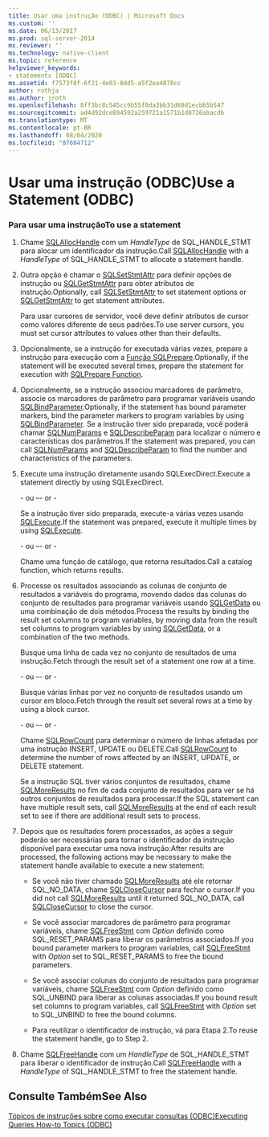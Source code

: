 ```yaml
---
title: Usar uma instrução (ODBC) | Microsoft Docs
ms.custom: ''
ms.date: 06/13/2017
ms.prod: sql-server-2014
ms.reviewer: ''
ms.technology: native-client
ms.topic: reference
helpviewer_keywords:
- statements [ODBC]
ms.assetid: f7573f8f-6f21-4e03-8dd5-a5f2ea4878cc
author: rothja
ms.author: jroth
ms.openlocfilehash: 8ff3bc8c545cc9b55f0da3bb31d68d1ecbb5b547
ms.sourcegitcommit: ad4d92dce894592a259721a1571b1d8736abacdb
ms.translationtype: MT
ms.contentlocale: pt-BR
ms.lasthandoff: 08/04/2020
ms.locfileid: "87684712"
---
```

# <a name="use-a-statement-odbc"></a><span data-ttu-id="3d424-102">Usar uma instrução (ODBC)</span><span class="sxs-lookup"><span data-stu-id="3d424-102">Use a Statement (ODBC)</span></span>
    
### <a name="to-use-a-statement"></a><span data-ttu-id="3d424-103">Para usar uma instrução</span><span class="sxs-lookup"><span data-stu-id="3d424-103">To use a statement</span></span>  
  
1.  <span data-ttu-id="3d424-104">Chame [SQLAllocHandle](https://go.microsoft.com/fwlink/?LinkId=58396) com um *HandleType* de SQL_HANDLE_STMT para alocar um identificador da instrução.</span><span class="sxs-lookup"><span data-stu-id="3d424-104">Call [SQLAllocHandle](https://go.microsoft.com/fwlink/?LinkId=58396) with a *HandleType* of SQL_HANDLE_STMT to allocate a statement handle.</span></span>  
  
2.  <span data-ttu-id="3d424-105">Outra opção é chamar o [SQLSetStmtAttr](../../native-client-odbc-api/sqlsetstmtattr.md) para definir opções de instrução ou [SQLGetStmtAttr](../../native-client-odbc-api/sqlgetstmtattr.md) para obter atributos de instrução.</span><span class="sxs-lookup"><span data-stu-id="3d424-105">Optionally, call [SQLSetStmtAttr](../../native-client-odbc-api/sqlsetstmtattr.md) to set statement options or [SQLGetStmtAttr](../../native-client-odbc-api/sqlgetstmtattr.md) to get statement attributes.</span></span>  
  
     <span data-ttu-id="3d424-106">Para usar cursores de servidor, você deve definir atributos de cursor como valores diferente de seus padrões.</span><span class="sxs-lookup"><span data-stu-id="3d424-106">To use server cursors, you must set cursor attributes to values other than their defaults.</span></span>  
  
3.  <span data-ttu-id="3d424-107">Opcionalmente, se a instrução for executada várias vezes, prepare a instrução para execução com a [Função SQLPrepare](https://go.microsoft.com/fwlink/?LinkId=59360).</span><span class="sxs-lookup"><span data-stu-id="3d424-107">Optionally, if the statement will be executed several times, prepare the statement for execution with [SQLPrepare Function](https://go.microsoft.com/fwlink/?LinkId=59360).</span></span>  
  
4.  <span data-ttu-id="3d424-108">Opcionalmente, se a instrução associou marcadores de parâmetro, associe os marcadores de parâmetro para programar variáveis usando [SQLBindParameter](../../native-client-odbc-api/sqlbindparameter.md).</span><span class="sxs-lookup"><span data-stu-id="3d424-108">Optionally, if the statement has bound parameter markers, bind the parameter markers to program variables by using [SQLBindParameter](../../native-client-odbc-api/sqlbindparameter.md).</span></span> <span data-ttu-id="3d424-109">Se a instrução tiver sido preparada, você poderá chamar [SQLNumParams](https://go.microsoft.com/fwlink/?LinkId=58404) e [SQLDescribeParam](../../native-client-odbc-api/sqldescribeparam.md) para localizar o número e características dos parâmetros.</span><span class="sxs-lookup"><span data-stu-id="3d424-109">If the statement was prepared, you can call [SQLNumParams](https://go.microsoft.com/fwlink/?LinkId=58404) and [SQLDescribeParam](../../native-client-odbc-api/sqldescribeparam.md) to find the number and characteristics of the parameters.</span></span>  
  
5.  <span data-ttu-id="3d424-110">Execute uma instrução diretamente usando SQLExecDirect.</span><span class="sxs-lookup"><span data-stu-id="3d424-110">Execute a statement directly by using SQLExecDirect.</span></span>  
  
     <span data-ttu-id="3d424-111">\- ou –</span><span class="sxs-lookup"><span data-stu-id="3d424-111">\- or -</span></span>  
  
     <span data-ttu-id="3d424-112">Se a instrução tiver sido preparada, execute-a várias vezes usando [SQLExecute](https://go.microsoft.com/fwlink/?LinkId=58400).</span><span class="sxs-lookup"><span data-stu-id="3d424-112">If the statement was prepared, execute it multiple times by using [SQLExecute](https://go.microsoft.com/fwlink/?LinkId=58400).</span></span>  
  
     <span data-ttu-id="3d424-113">\- ou –</span><span class="sxs-lookup"><span data-stu-id="3d424-113">\- or -</span></span>  
  
     <span data-ttu-id="3d424-114">Chame uma função de catálogo, que retorna resultados.</span><span class="sxs-lookup"><span data-stu-id="3d424-114">Call a catalog function, which returns results.</span></span>  
  
6.  <span data-ttu-id="3d424-115">Processe os resultados associando as colunas de conjunto de resultados a variáveis do programa, movendo dados das colunas do conjunto de resultados para programar variáveis usando [SQLGetData](../../native-client-odbc-api/sqlgetdata.md) ou uma combinação de dois métodos.</span><span class="sxs-lookup"><span data-stu-id="3d424-115">Process the results by binding the result set columns to program variables, by moving data from the result set columns to program variables by using [SQLGetData](../../native-client-odbc-api/sqlgetdata.md), or a combination of the two methods.</span></span>  
  
     <span data-ttu-id="3d424-116">Busque uma linha de cada vez no conjunto de resultados de uma instrução.</span><span class="sxs-lookup"><span data-stu-id="3d424-116">Fetch through the result set of a statement one row at a time.</span></span>  
  
     <span data-ttu-id="3d424-117">\- ou –</span><span class="sxs-lookup"><span data-stu-id="3d424-117">\- or -</span></span>  
  
     <span data-ttu-id="3d424-118">Busque várias linhas por vez no conjunto de resultados usando um cursor em bloco.</span><span class="sxs-lookup"><span data-stu-id="3d424-118">Fetch through the result set several rows at a time by using a block cursor.</span></span>  
  
     <span data-ttu-id="3d424-119">\- ou –</span><span class="sxs-lookup"><span data-stu-id="3d424-119">\- or -</span></span>  
  
     <span data-ttu-id="3d424-120">Chame [SQLRowCount](../../native-client-odbc-api/sqlrowcount.md) para determinar o número de linhas afetadas por uma instrução INSERT, UPDATE ou DELETE.</span><span class="sxs-lookup"><span data-stu-id="3d424-120">Call [SQLRowCount](../../native-client-odbc-api/sqlrowcount.md) to determine the number of rows affected by an INSERT, UPDATE, or DELETE statement.</span></span>  
  
     <span data-ttu-id="3d424-121">Se a instrução SQL tiver vários conjuntos de resultados, chame [SQLMoreResults](../../native-client-odbc-api/sqlmoreresults.md) no fim de cada conjunto de resultados para ver se há outros conjuntos de resultados para processar.</span><span class="sxs-lookup"><span data-stu-id="3d424-121">If the SQL statement can have multiple result sets, call [SQLMoreResults](../../native-client-odbc-api/sqlmoreresults.md) at the end of each result set to see if there are additional result sets to process.</span></span>  
  
7.  <span data-ttu-id="3d424-122">Depois que os resultados forem processados, as ações a seguir poderão ser necessárias para tornar o identificador da instrução disponível para executar uma nova instrução:</span><span class="sxs-lookup"><span data-stu-id="3d424-122">After results are processed, the following actions may be necessary to make the statement handle available to execute a new statement:</span></span>  
  
    -   <span data-ttu-id="3d424-123">Se você não tiver chamado [SQLMoreResults](../../native-client-odbc-api/sqlmoreresults.md) até ele retornar SQL_NO_DATA, chame [SQLCloseCursor](../../native-client-odbc-api/sqlclosecursor.md) para fechar o cursor.</span><span class="sxs-lookup"><span data-stu-id="3d424-123">If you did not call [SQLMoreResults](../../native-client-odbc-api/sqlmoreresults.md) until it returned SQL_NO_DATA, call [SQLCloseCursor](../../native-client-odbc-api/sqlclosecursor.md) to close the cursor.</span></span>  
  
    -   <span data-ttu-id="3d424-124">Se você associar marcadores de parâmetro para programar variáveis, chame [SQLFreeStmt](../../native-client-odbc-api/sqlfreestmt.md) com *Option* definido como SQL_RESET_PARAMS para liberar os parâmetros associados.</span><span class="sxs-lookup"><span data-stu-id="3d424-124">If you bound parameter markers to program variables, call [SQLFreeStmt](../../native-client-odbc-api/sqlfreestmt.md) with *Option* set to SQL_RESET_PARAMS to free the bound parameters.</span></span>  
  
    -   <span data-ttu-id="3d424-125">Se você associar colunas do conjunto de resultados para programar variáveis, chame [SQLFreeStmt](../../native-client-odbc-api/sqlfreestmt.md) com *Option* definido como SQL_UNBIND para liberar as colunas associadas.</span><span class="sxs-lookup"><span data-stu-id="3d424-125">If you bound result set columns to program variables, call [SQLFreeStmt](../../native-client-odbc-api/sqlfreestmt.md) with *Option* set to SQL_UNBIND to free the bound columns.</span></span>  
  
    -   <span data-ttu-id="3d424-126">Para reutilizar o identificador de instrução, vá para Etapa 2.</span><span class="sxs-lookup"><span data-stu-id="3d424-126">To reuse the statement handle, go to Step 2.</span></span>  
  
8.  <span data-ttu-id="3d424-127">Chame [SQLFreeHandle](../../native-client-odbc-api/sqlfreehandle.md) com um *HandleType* de SQL_HANDLE_STMT para liberar o identificador de instrução.</span><span class="sxs-lookup"><span data-stu-id="3d424-127">Call [SQLFreeHandle](../../native-client-odbc-api/sqlfreehandle.md) with a *HandleType* of SQL_HANDLE_STMT to free the statement handle.</span></span>  
  
## <a name="see-also"></a><span data-ttu-id="3d424-128">Consulte Também</span><span class="sxs-lookup"><span data-stu-id="3d424-128">See Also</span></span>  
 [<span data-ttu-id="3d424-129">Tópicos de instruções sobre como executar consultas &#40;ODBC&#41;</span><span class="sxs-lookup"><span data-stu-id="3d424-129">Executing Queries How-to Topics &#40;ODBC&#41;</span></span>](executing-queries-how-to-topics-odbc.md)  
  
  
